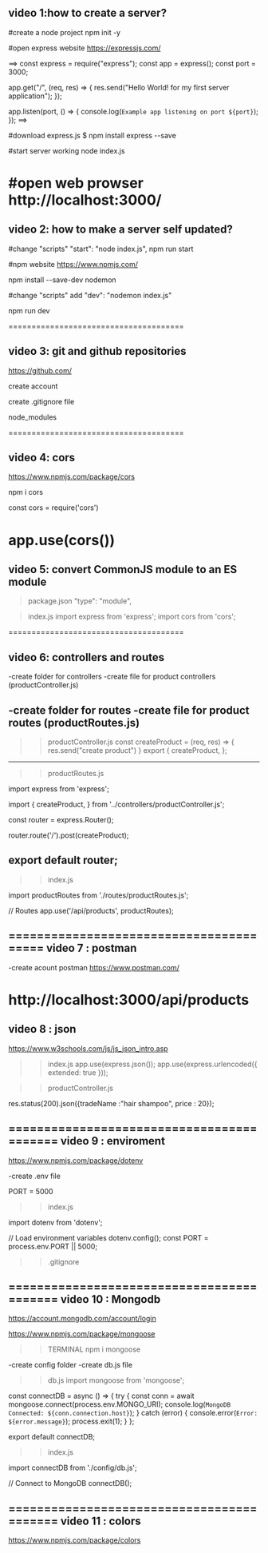 video 1:how to create a server?
--------------------------------
#create a node project
npm init -y

#open express website
https://expressjs.com/

==>
const express = require("express");
const app = express();
const port = 3000;

app.get("/", (req, res) => {
  res.send("Hello World! for my first server application");
});

app.listen(port, () => {
  console.log(`Example app listening on port ${port}`);
});
==>

#download express.js
$ npm install express --save

#start server working
node index.js

#open web prowser
http://localhost:3000/
======================================

video 2: how to make a server self updated?
-------------------------------------------

#change "scripts"
"start": "node index.js",
npm run start

#npm website
https://www.npmjs.com/ 

npm install --save-dev nodemon

#change "scripts"
add
"dev": "nodemon index.js"

npm run dev

======================================

video 3: git and github repositories
-------------------------------------------
https://github.com/

create account

create .gitignore file

node_modules

======================================

video 4: cors
-------------------------------------------
https://www.npmjs.com/package/cors

npm i cors

const cors = require('cors')

app.use(cors())
======================================

video 5: convert CommonJS module to an ES module
-------------------------------------------
>package.json
"type": "module",

>index.js
import express from 'express';
import cors from 'cors';

======================================

video 6: controllers and routes
-------------------------------------------

-create folder for controllers
-create file for product controllers (productController.js)

-create folder for routes
-create file for product routes (productRoutes.js)
-------------------
>> productController.js
const createProduct = (req, res) => {
  res.send("create product")
}
export {
  createProduct,
}; 
---------------------
>> productRoutes.js

import express from 'express';


import {
  createProduct,
} from '../controllers/productController.js';

const router = express.Router();

router.route('/').post(createProduct);

export default router;
---------------

>> index.js

import productRoutes from './routes/productRoutes.js';


// Routes
app.use('/api/products', productRoutes);

========================================
video 7 : postman
-------------------
-create acount postman 
https://www.postman.com/


http://localhost:3000/api/products
========================================
video 8 : json
-------------------
https://www.w3schools.com/js/js_json_intro.asp

>> index.js
app.use(express.json());
app.use(express.urlencoded({ extended: true }));

>> productController.js

 res.status(200).json({tradeName :"hair shampoo", price : 20});

 ==========================================
 video 9 : enviroment
 -------------------------
 https://www.npmjs.com/package/dotenv

 -create .env file

PORT = 5000

 >> index.js

 import dotenv from 'dotenv';

// Load environment variables
dotenv.config();
 const PORT = process.env.PORT || 5000;

>> .gitignore

==========================================
 video 10 : Mongodb
 -------------------------
 https://account.mongodb.com/account/login


https://www.npmjs.com/package/mongoose 


>> TERMINAL
 npm i mongoose

 -create config folder
 -create db.js file

>> db.js
import mongoose from 'mongoose';

const connectDB = async () => {
  try {
    const conn = await mongoose.connect(process.env.MONGO_URI);
    console.log(`MongoDB Connected: ${conn.connection.host}`);
  } catch (error) {
    console.error(`Error: ${error.message}`);
    process.exit(1);
  }
};

export default connectDB; 

>> index.js

import connectDB from './config/db.js';

// Connect to MongoDB
connectDB();



==========================================
 video 11 : colors
 -------------------------
 https://www.npmjs.com/package/colors